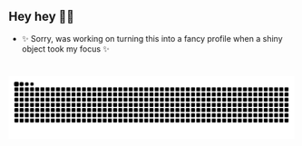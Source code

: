 ## Hey hey 👋🏽

- ✨ Sorry, was working on turning this into a fancy profile when a shiny object took my focus ✨
<!--
**rdfrocha/rdfrocha** is a ✨ _special_ ✨ repository because its `README.md` (this file) appears on your GitHub profile.

Here are some ideas to get you started:

- 🔭 I’m currently working on ...
- 🌱 I’m currently learning ...
- 👯 I’m looking to collaborate on ...
- 🤔 I’m looking for help with ...
- 💬 Ask me about ...
- 📫 How to reach me: ...
- 😄 Pronouns: ...
- ⚡ Fun fact: ...
-->

# 

<picture>
<source media="(prefers-color-scheme: dark)" srcset="https://raw.githubusercontent.com/rdfrocha/rdfrocha/output/github-contribution-grid-snake-dark.svg" />
<source media="(prefers-color-scheme: light)" srcset="https://raw.githubusercontent.com/rdfrocha/rdfrocha/output/github-contribution-grid-snake.svg" />
<img alt="Snake-Eats-My-Activity" src="https://raw.githubusercontent.com/rdfrocha/rdfrocha/output/github-contribution-grid-snake.svg" />
</picture>
